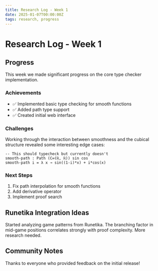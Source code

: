 ```yaml
---
title: Research Log - Week 1
date: 2025-01-07T00:00:00Z
tags: research, progress
---
```


# Research Log - Week 1

## Progress

This week we made significant progress on the core type checker implementation.

### Achievements

- ✅ Implemented basic type checking for smooth functions
- ✅ Added path type support
- ✅ Created initial web interface

### Challenges

Working through the interaction between smoothness and the cubical structure revealed some interesting edge cases:

```sctt
-- This should typecheck but currently doesn't
smooth-path : Path (C∞(ℝ, ℝ)) sin cos
smooth-path i = λ x → sin((1-i)*x) + i*cos(x)
```

### Next Steps

1. Fix path interpolation for smooth functions
2. Add derivative operator
3. Implement proof search

## Runetika Integration Ideas

Started analyzing game patterns from Runetika. The branching factor in mid-game positions correlates strongly with proof complexity. More research needed.

## Community Notes

Thanks to everyone who provided feedback on the initial release!